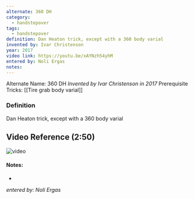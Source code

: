 ```yaml
---
alternate: 360 DH
category:
  - handstepover
tags:
  - handstepover
definition: Dan Heaton trick, except with a 360 body varial
invented by: Ivar Christenson
year: 2017
video link: https://youtu.be/xAYNzh54yhM
entered by: Noli Ergas
notes: 
---
```

Alternate Name: 360 DH
*Invented by Ivar Christenson in 2017*
Prerequisite Tricks: [[Tire grab body varial]]

### Definition
Dan Heaton trick, except with a 360 body varial

## Video Reference (2:50)
![video](https://youtu.be/xAYNzh54yhM)

#### Notes:
- 
*entered by: Noli Ergas*
